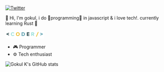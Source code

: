 
[![Twitter](https://img.shields.io/badge/Follow-@Gokul_ov-1DA1F2?style=for-the-badge&logo=twitter&logoColor=white)](https://twitter.com/Gokul_ov)

👋 Hi, I'm gokul, i do 🌟programming🌟 in javascript & i love tech!. currently learning Rust 🦀

<img src="https://github.com/gokul810/gokul810/blob/main/coder.gif" alt="Matrix" width="120" height="24">

- 🎮 Programmer
- ⚙️ Tech enthusiast 

![Gokul K's GitHub stats](https://github-readme-stats.vercel.app/api?username=gokul810&show_icons=true&theme=tokyonight)

